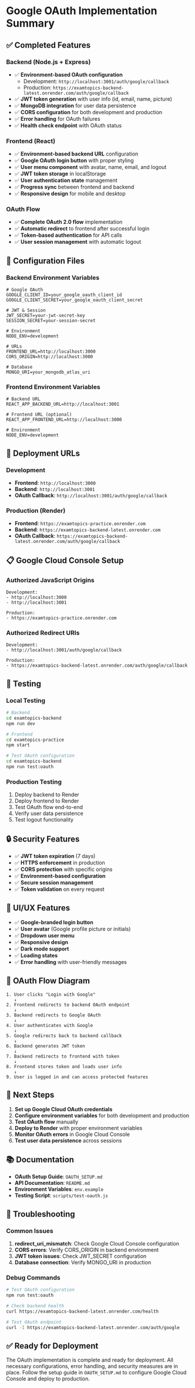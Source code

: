 # Google OAuth Implementation Summary

## ✅ Completed Features

### Backend (Node.js + Express)
- ✅ **Environment-based OAuth configuration**
  - Development: `http://localhost:3001/auth/google/callback`
  - Production: `https://examtopics-backend-latest.onrender.com/auth/google/callback`
- ✅ **JWT token generation** with user info (id, email, name, picture)
- ✅ **MongoDB integration** for user data persistence
- ✅ **CORS configuration** for both development and production
- ✅ **Error handling** for OAuth failures
- ✅ **Health check endpoint** with OAuth status

### Frontend (React)
- ✅ **Environment-based backend URL** configuration
- ✅ **Google OAuth login button** with proper styling
- ✅ **User menu component** with avatar, name, email, and logout
- ✅ **JWT token storage** in localStorage
- ✅ **User authentication state** management
- ✅ **Progress sync** between frontend and backend
- ✅ **Responsive design** for mobile and desktop

### OAuth Flow
- ✅ **Complete OAuth 2.0 flow** implementation
- ✅ **Automatic redirect** to frontend after successful login
- ✅ **Token-based authentication** for API calls
- ✅ **User session management** with automatic logout

## 🔧 Configuration Files

### Backend Environment Variables
```env
# Google OAuth
GOOGLE_CLIENT_ID=your_google_oauth_client_id
GOOGLE_CLIENT_SECRET=your_google_oauth_client_secret

# JWT & Session
JWT_SECRET=your-jwt-secret-key
SESSION_SECRET=your-session-secret

# Environment
NODE_ENV=development

# URLs
FRONTEND_URL=http://localhost:3000
CORS_ORIGIN=http://localhost:3000

# Database
MONGO_URI=your_mongodb_atlas_uri
```

### Frontend Environment Variables
```env
# Backend URL
REACT_APP_BACKEND_URL=http://localhost:3001

# Frontend URL (optional)
REACT_APP_FRONTEND_URL=http://localhost:3000

# Environment
NODE_ENV=development
```

## 🚀 Deployment URLs

### Development
- **Frontend**: `http://localhost:3000`
- **Backend**: `http://localhost:3001`
- **OAuth Callback**: `http://localhost:3001/auth/google/callback`

### Production (Render)
- **Frontend**: `https://examtopics-practice.onrender.com`
- **Backend**: `https://examtopics-backend-latest.onrender.com`
- **OAuth Callback**: `https://examtopics-backend-latest.onrender.com/auth/google/callback`

## 📋 Google Cloud Console Setup

### Authorized JavaScript Origins
```
Development:
- http://localhost:3000
- http://localhost:3001

Production:
- https://examtopics-practice.onrender.com
```

### Authorized Redirect URIs
```
Development:
- http://localhost:3001/auth/google/callback

Production:
- https://examtopics-backend-latest.onrender.com/auth/google/callback
```

## 🧪 Testing

### Local Testing
```bash
# Backend
cd examtopics-backend
npm run dev

# Frontend
cd examtopics-practice
npm start

# Test OAuth configuration
cd examtopics-backend
npm run test:oauth
```

### Production Testing
1. Deploy backend to Render
2. Deploy frontend to Render
3. Test OAuth flow end-to-end
4. Verify user data persistence
5. Test logout functionality

## 🔒 Security Features

- ✅ **JWT token expiration** (7 days)
- ✅ **HTTPS enforcement** in production
- ✅ **CORS protection** with specific origins
- ✅ **Environment-based configuration**
- ✅ **Secure session management**
- ✅ **Token validation** on every request

## 📱 UI/UX Features

- ✅ **Google-branded login button**
- ✅ **User avatar** (Google profile picture or initials)
- ✅ **Dropdown user menu**
- ✅ **Responsive design**
- ✅ **Dark mode support**
- ✅ **Loading states**
- ✅ **Error handling** with user-friendly messages

## 🔄 OAuth Flow Diagram

```
1. User clicks "Login with Google"
   ↓
2. Frontend redirects to backend OAuth endpoint
   ↓
3. Backend redirects to Google OAuth
   ↓
4. User authenticates with Google
   ↓
5. Google redirects back to backend callback
   ↓
6. Backend generates JWT token
   ↓
7. Backend redirects to frontend with token
   ↓
8. Frontend stores token and loads user info
   ↓
9. User is logged in and can access protected features
```

## 🎯 Next Steps

1. **Set up Google Cloud OAuth credentials**
2. **Configure environment variables** for both development and production
3. **Test OAuth flow** manually
4. **Deploy to Render** with proper environment variables
5. **Monitor OAuth errors** in Google Cloud Console
6. **Test user data persistence** across sessions

## 📚 Documentation

- **OAuth Setup Guide**: `OAUTH_SETUP.md`
- **API Documentation**: `README.md`
- **Environment Variables**: `env.example`
- **Testing Script**: `scripts/test-oauth.js`

## 🐛 Troubleshooting

### Common Issues
1. **redirect_uri_mismatch**: Check Google Cloud Console configuration
2. **CORS errors**: Verify CORS_ORIGIN in backend environment
3. **JWT token issues**: Check JWT_SECRET configuration
4. **Database connection**: Verify MONGO_URI in production

### Debug Commands
```bash
# Test OAuth configuration
npm run test:oauth

# Check backend health
curl https://examtopics-backend-latest.onrender.com/health

# Test OAuth endpoint
curl -I https://examtopics-backend-latest.onrender.com/auth/google
```

## ✅ Ready for Deployment

The OAuth implementation is complete and ready for deployment. All necessary configurations, error handling, and security measures are in place. Follow the setup guide in `OAUTH_SETUP.md` to configure Google Cloud Console and deploy to production.
